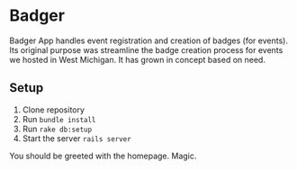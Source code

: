 # Badger

Badger App handles event registration and creation of badges (for events). Its original purpose was streamline the badge creation process for events we hosted in West Michigan. It has grown in concept based on need.

## Setup
1. Clone repository
2. Run `bundle install`
3. Run `rake db:setup`
4. Start the server `rails server`

You should be greeted with the homepage. Magic.
